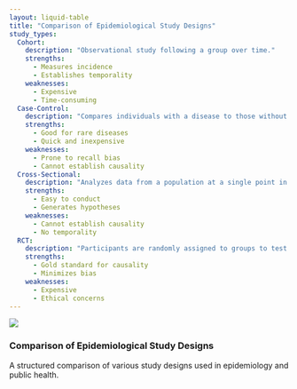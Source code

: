 ```yaml
---
layout: liquid-table
title: "Comparison of Epidemiological Study Designs"
study_types:
  Cohort:
    description: "Observational study following a group over time."
    strengths:
      - Measures incidence
      - Establishes temporality
    weaknesses:
      - Expensive
      - Time-consuming
  Case-Control:
    description: "Compares individuals with a disease to those without."
    strengths:
      - Good for rare diseases
      - Quick and inexpensive
    weaknesses:
      - Prone to recall bias
      - Cannot establish causality
  Cross-Sectional:
    description: "Analyzes data from a population at a single point in time."
    strengths:
      - Easy to conduct
      - Generates hypotheses
    weaknesses:
      - Cannot establish causality
      - No temporality
  RCT:
    description: "Participants are randomly assigned to groups to test interventions."
    strengths:
      - Gold standard for causality
      - Minimizes bias
    weaknesses:
      - Expensive
      - Ethical concerns
---
```


![](/assets/img/comparison-table.jpg)  

### Comparison of Epidemiological Study Designs

A structured comparison of various study designs used in epidemiology and public health.
